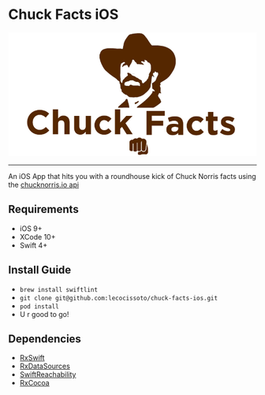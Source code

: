 # Chuck Facts iOS
<p align="center">
<img src="https://raw.githubusercontent.com/lecocissoto/chuck-facts-ios/master/images/chuck-facts.png" alt="Chuck Facts" title="Chuck Facts" width="557"/>
</p>

---
An iOS App that hits you with a roundhouse kick of Chuck Norris facts using the [chucknorris.io api][chuck-api]

## Requirements
- iOS 9+
- XCode 10+
- Swift 4+

## Install Guide
- `brew install swiftlint`
- `git clone git@github.com:lecocissoto/chuck-facts-ios.git`
- `pod install`
- U r good to go!

## Dependencies
- [RxSwift][rx-swift]
- [RxDataSources][rx-datasources]
- [SwiftReachability][swift-reachability]
- [RxCocoa][rx-cocoa]

[chuck-api]: https://api.chucknorris.io/
[rx-swift]: https://github.com/ReactiveX/RxSwift
[rx-datasources]: https://github.com/RxSwiftCommunity/RxDataSources
[rx-cocoa]: https://github.com/ReactiveX/RxSwift/tree/master/RxCocoa
[swift-reachability]: https://github.com/ashleymills/Reachability.swift
